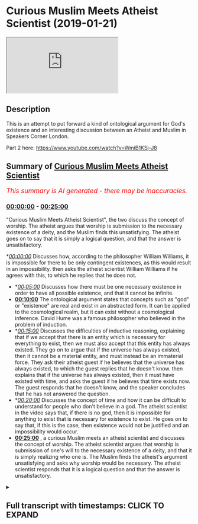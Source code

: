 # Curious Muslim Meets Atheist Scientist (2019-01-21)

<iframe loading='lazy' src='https://www.youtube.com/embed/37EY8TP7d3k'></iframe>

## Description

This is an attempt to put forward a kind of ontological argument for God's existence and an interesting discussion between an Atheist and  Muslim in Speakers Corner London. 

Part 2 here: https://www.youtube.com/watch?v=WmiB1KSj-J8

## Summary of [Curious Muslim Meets Atheist Scientist](https://www.youtube.com/watch?v=37EY8TP7d3k)


*<span style="color:red; font-size:125%">This summary is AI generated - there may be inaccuracies</span>. [](/)*

### [00:00:00](https://www.youtube.com/watch?v=37EY8TP7d3k&t=0) - [00:25:00](https://www.youtube.com/watch?v=37EY8TP7d3k&t=1500)

"Curious Muslim Meets Atheist Scientist", the two discuss the concept of worship. The atheist argues that worship is submission to the necessary existence of a deity, and the Muslim finds this unsatisfying. The atheist goes on to say that it is simply a logical question, and that the answer is unsatisfactory.

**[00:00:00](https://www.youtube.com/watch?v=37EY8TP7d3k&t=0)* Discusses how, according to the philosopher William Williams, it is impossible for there to be only contingent existences, as this would result in an impossibility.  then asks the atheist scientist William Williams if he agrees with this, to which he replies that he does not.
* **[00:05:00](https://www.youtube.com/watch?v=37EY8TP7d3k&t=300)* Discusses how there must be one necessary existence in order to have all possible existence, and that it cannot be infinite.
* **[00:10:00](https://www.youtube.com/watch?v=37EY8TP7d3k&t=600)** The ontological argument states that concepts such as "god" or "existence" are real and exist in an abstracted form. It can be applied to the cosmological realm, but it can exist without a cosmological inference. David Hume was a famous philosopher who believed in the problem of induction.
* **[00:15:00](https://www.youtube.com/watch?v=37EY8TP7d3k&t=900)* Discusses the difficulties of inductive reasoning, explaining that if we accept that there is an entity which is necessary for everything to exist, then we must also accept that this entity has always existed. They go on to argue that if the universe has always existed, then it cannot be a material entity, and must instead be an immaterial force. They ask their atheist guest if he believes that the universe has always existed, to which the guest replies that he doesn't know. then explains that if the universe has always existed, then it must have existed with time, and asks the guest if he believes that time exists now. The guest responds that he doesn't know, and the speaker concludes that he has not answered the question.
* **[00:20:00](https://www.youtube.com/watch?v=37EY8TP7d3k&t=1200)* Discusses the concept of time and how it can be difficult to understand for people who don't believe in a god. The atheist scientist in the video says that, if there is no god, then it is impossible for anything to exist that is necessary for existence to exist. He goes on to say that, if this is the case, then existence would not be justified and an impossibility would occur.
* **[00:25:00](https://www.youtube.com/watch?v=37EY8TP7d3k&t=1500)** , a curious Muslim meets an atheist scientist and discusses the concept of worship. The atheist scientist argues that worship is submission of one's will to the necessary existence of a deity, and that it is simply realizing who one is. The Muslim finds the atheist's argument unsatisfying and asks why worship would be necessary. The atheist scientist responds that it is a logical question and that the answer is unsatisfactory.

<details><summary><h2>Full transcript with timestamps: CLICK TO EXPAND</h2></summary>

[0:00:00](https://youtu.be/37EY8TP7d3k?t=0) so what's your background what's your  
[0:00:02](https://youtu.be/37EY8TP7d3k?t=2) name by the way yeah well uh william  
[0:00:04](https://youtu.be/37EY8TP7d3k?t=4) williams nice to meet you man all right  
[0:00:06](https://youtu.be/37EY8TP7d3k?t=6) so in this part of the world  
[0:00:07](https://youtu.be/37EY8TP7d3k?t=7) what's your background what do you  
[0:00:10](https://youtu.be/37EY8TP7d3k?t=10) believe i'm a biologist and i'm a  
[0:00:11](https://youtu.be/37EY8TP7d3k?t=11) skeptical i like him  
[0:00:13](https://youtu.be/37EY8TP7d3k?t=13) did you do biology  
[0:00:28](https://youtu.be/37EY8TP7d3k?t=28) that's the  
[0:00:32](https://youtu.be/37EY8TP7d3k?t=32) give me um a reason why you are  
[0:00:33](https://youtu.be/37EY8TP7d3k?t=33) fascinated with life because it's very  
[0:00:35](https://youtu.be/37EY8TP7d3k?t=35) difficult to explain  
[0:00:36](https://youtu.be/37EY8TP7d3k?t=36) are you from scotland yourself yeah the  
[0:00:39](https://youtu.be/37EY8TP7d3k?t=39) other side  
[0:00:40](https://youtu.be/37EY8TP7d3k?t=40) i am from scotland yes  
[0:00:51](https://youtu.be/37EY8TP7d3k?t=51) it's always interesting speaking to  
[0:00:52](https://youtu.be/37EY8TP7d3k?t=52) someone with expertise  
[0:01:08](https://youtu.be/37EY8TP7d3k?t=68) all right  
[0:01:15](https://youtu.be/37EY8TP7d3k?t=75) so william i want to ask you a question  
[0:01:19](https://youtu.be/37EY8TP7d3k?t=79) sure girlfriend what is your what's your  
[0:01:22](https://youtu.be/37EY8TP7d3k?t=82) thesis of how we got here not as  
[0:01:25](https://youtu.be/37EY8TP7d3k?t=85) biological entities  
[0:01:27](https://youtu.be/37EY8TP7d3k?t=87) but i'm speaking about the bigger  
[0:01:29](https://youtu.be/37EY8TP7d3k?t=89) picture what how do you explain it or  
[0:01:31](https://youtu.be/37EY8TP7d3k?t=91) what what's your  
[0:01:32](https://youtu.be/37EY8TP7d3k?t=92) understanding of it it's not it might  
[0:01:34](https://youtu.be/37EY8TP7d3k?t=94) not be as satisfying a conversation as  
[0:01:36](https://youtu.be/37EY8TP7d3k?t=96) you think it might be because  
[0:01:37](https://youtu.be/37EY8TP7d3k?t=97) generally my answer is i don't know  
[0:01:40](https://youtu.be/37EY8TP7d3k?t=100) which  
[0:01:40](https://youtu.be/37EY8TP7d3k?t=100) leaves a lot of people like [ __ ] that  
[0:01:41](https://youtu.be/37EY8TP7d3k?t=101) was a [ __ ] conversation  
[0:01:43](https://youtu.be/37EY8TP7d3k?t=103) let me ask you a question let me let me  
[0:01:45](https://youtu.be/37EY8TP7d3k?t=105) put forward  
[0:01:47](https://youtu.be/37EY8TP7d3k?t=107) a series of statements and it'll be very  
[0:01:50](https://youtu.be/37EY8TP7d3k?t=110) much  
[0:01:50](https://youtu.be/37EY8TP7d3k?t=110) straightforward statements okay i'm not  
[0:01:52](https://youtu.be/37EY8TP7d3k?t=112) going to and you tell me whether you  
[0:01:54](https://youtu.be/37EY8TP7d3k?t=114) agree or disagree  
[0:01:56](https://youtu.be/37EY8TP7d3k?t=116) i might not be able to do that i don't i  
[0:01:57](https://youtu.be/37EY8TP7d3k?t=117) don't like yes in those situations  
[0:01:59](https://youtu.be/37EY8TP7d3k?t=119) life is very complicated i don't know  
[0:02:00](https://youtu.be/37EY8TP7d3k?t=120) it's nothing about life i'm speaking  
[0:02:02](https://youtu.be/37EY8TP7d3k?t=122) about a bigger picture then we can go  
[0:02:03](https://youtu.be/37EY8TP7d3k?t=123) zoom into life yeah just tell me whether  
[0:02:05](https://youtu.be/37EY8TP7d3k?t=125) you agree or disagree  
[0:02:13](https://youtu.be/37EY8TP7d3k?t=133) there is no doubt that there is  
[0:02:16](https://youtu.be/37EY8TP7d3k?t=136) existence  
[0:02:18](https://youtu.be/37EY8TP7d3k?t=138) something exists okay something exists  
[0:02:22](https://youtu.be/37EY8TP7d3k?t=142) you agree proposition two  
[0:02:27](https://youtu.be/37EY8TP7d3k?t=147) that existence is divided into  
[0:02:31](https://youtu.be/37EY8TP7d3k?t=151) necessary and contingent now let me  
[0:02:33](https://youtu.be/37EY8TP7d3k?t=153) explain the terms let me define them  
[0:02:36](https://youtu.be/37EY8TP7d3k?t=156) a necessary existence is something  
[0:02:40](https://youtu.be/37EY8TP7d3k?t=160) which exists without depending upon  
[0:02:44](https://youtu.be/37EY8TP7d3k?t=164) something else  
[0:02:46](https://youtu.be/37EY8TP7d3k?t=166) a contingent existence is something  
[0:02:49](https://youtu.be/37EY8TP7d3k?t=169) which depends upon  
[0:02:50](https://youtu.be/37EY8TP7d3k?t=170) something else to exist moreover  
[0:02:53](https://youtu.be/37EY8TP7d3k?t=173) if you take it out of existence  
[0:02:56](https://youtu.be/37EY8TP7d3k?t=176) an impossibility will not occur  
[0:03:01](https://youtu.be/37EY8TP7d3k?t=181) do you agree with that no okay so  
[0:03:03](https://youtu.be/37EY8TP7d3k?t=183) explain why you don't agree with that  
[0:03:04](https://youtu.be/37EY8TP7d3k?t=184) it's a presupposition that you can't  
[0:03:06](https://youtu.be/37EY8TP7d3k?t=186) prove or just  
[0:03:08](https://youtu.be/37EY8TP7d3k?t=188) i believe it's possibly the easiest  
[0:03:10](https://youtu.be/37EY8TP7d3k?t=190) thing to prove  
[0:03:11](https://youtu.be/37EY8TP7d3k?t=191) how would you deliver all right there's  
[0:03:14](https://youtu.be/37EY8TP7d3k?t=194) two options  
[0:03:16](https://youtu.be/37EY8TP7d3k?t=196) there's three things possibly that could  
[0:03:18](https://youtu.be/37EY8TP7d3k?t=198) exist  
[0:03:19](https://youtu.be/37EY8TP7d3k?t=199) there are impossibilities which cannot  
[0:03:21](https://youtu.be/37EY8TP7d3k?t=201) exist like a squared circle  
[0:03:24](https://youtu.be/37EY8TP7d3k?t=204) can't exist agreed you have  
[0:03:27](https://youtu.be/37EY8TP7d3k?t=207) contingent things which are things which  
[0:03:30](https://youtu.be/37EY8TP7d3k?t=210) depend upon other things to exist  
[0:03:32](https://youtu.be/37EY8TP7d3k?t=212) like me and you you depend upon your  
[0:03:35](https://youtu.be/37EY8TP7d3k?t=215) parents i depend upon my parents to  
[0:03:38](https://youtu.be/37EY8TP7d3k?t=218) exist  
[0:03:39](https://youtu.be/37EY8TP7d3k?t=219) sure and there are things which  
[0:03:42](https://youtu.be/37EY8TP7d3k?t=222) don't depend upon anything to exist  
[0:03:44](https://youtu.be/37EY8TP7d3k?t=224) necessary existence  
[0:03:47](https://youtu.be/37EY8TP7d3k?t=227) would you agree that this is a fine  
[0:03:49](https://youtu.be/37EY8TP7d3k?t=229) classification  
[0:03:51](https://youtu.be/37EY8TP7d3k?t=231) no we don't know from my perspective we  
[0:03:53](https://youtu.be/37EY8TP7d3k?t=233) don't know the origin of the universe  
[0:03:54](https://youtu.be/37EY8TP7d3k?t=234) i haven't said nothing about the  
[0:03:55](https://youtu.be/37EY8TP7d3k?t=235) universe well things that exist have to  
[0:03:58](https://youtu.be/37EY8TP7d3k?t=238) exist somewhere  
[0:03:58](https://youtu.be/37EY8TP7d3k?t=238) no no look i've in my statement so far  
[0:04:01](https://youtu.be/37EY8TP7d3k?t=241) i've made  
[0:04:02](https://youtu.be/37EY8TP7d3k?t=242) zero mention of the universe i haven't  
[0:04:05](https://youtu.be/37EY8TP7d3k?t=245) said nothing about the universe  
[0:04:07](https://youtu.be/37EY8TP7d3k?t=247) yeah all right so far i have been  
[0:04:10](https://youtu.be/37EY8TP7d3k?t=250) speaking ontologically okay which means  
[0:04:13](https://youtu.be/37EY8TP7d3k?t=253) i've been speaking  
[0:04:14](https://youtu.be/37EY8TP7d3k?t=254) abstractly i've not been speaking  
[0:04:16](https://youtu.be/37EY8TP7d3k?t=256) cosmologically i've not been  
[0:04:18](https://youtu.be/37EY8TP7d3k?t=258) making mention of uh things of the  
[0:04:20](https://youtu.be/37EY8TP7d3k?t=260) universe  
[0:04:21](https://youtu.be/37EY8TP7d3k?t=261) right so let me tell you why  
[0:04:25](https://youtu.be/37EY8TP7d3k?t=265) it's impossible for there to be only  
[0:04:28](https://youtu.be/37EY8TP7d3k?t=268) contingent existences  
[0:04:31](https://youtu.be/37EY8TP7d3k?t=271) if there was only contingent existences  
[0:04:35](https://youtu.be/37EY8TP7d3k?t=275) we would not necessarily exist  
[0:04:40](https://youtu.be/37EY8TP7d3k?t=280) because it's impossible for there to be  
[0:04:43](https://youtu.be/37EY8TP7d3k?t=283) a series  
[0:04:44](https://youtu.be/37EY8TP7d3k?t=284) of dependent things that's an  
[0:04:48](https://youtu.be/37EY8TP7d3k?t=288) impossibility  
[0:04:50](https://youtu.be/37EY8TP7d3k?t=290) who knows let me no this is a  
[0:04:52](https://youtu.be/37EY8TP7d3k?t=292) mathematical thing right like you know  
[0:04:53](https://youtu.be/37EY8TP7d3k?t=293) you have mathematical sets  
[0:04:55](https://youtu.be/37EY8TP7d3k?t=295) yeah a set you have if you have a series  
[0:04:58](https://youtu.be/37EY8TP7d3k?t=298) of things  
[0:05:00](https://youtu.be/37EY8TP7d3k?t=300) which are all dependent upon something  
[0:05:03](https://youtu.be/37EY8TP7d3k?t=303) else  
[0:05:04](https://youtu.be/37EY8TP7d3k?t=304) you need something outside of that  
[0:05:06](https://youtu.be/37EY8TP7d3k?t=306) series which is independent  
[0:05:08](https://youtu.be/37EY8TP7d3k?t=308) in order to make those things  
[0:05:11](https://youtu.be/37EY8TP7d3k?t=311) uh exist existence would not be possible  
[0:05:15](https://youtu.be/37EY8TP7d3k?t=315) without a necessary existence  
[0:05:18](https://youtu.be/37EY8TP7d3k?t=318) maybe so no no it's not maybe this is  
[0:05:21](https://youtu.be/37EY8TP7d3k?t=321) yes or no because i'll tell you why  
[0:05:22](https://youtu.be/37EY8TP7d3k?t=322) for me it's not because i don't believe  
[0:05:24](https://youtu.be/37EY8TP7d3k?t=324) it i i don't believe like i say it might  
[0:05:26](https://youtu.be/37EY8TP7d3k?t=326) not be my  
[0:05:27](https://youtu.be/37EY8TP7d3k?t=327) main alternative it might not go the way  
[0:05:28](https://youtu.be/37EY8TP7d3k?t=328) you think well because i'm of the  
[0:05:30](https://youtu.be/37EY8TP7d3k?t=330) position that i don't believe  
[0:05:32](https://youtu.be/37EY8TP7d3k?t=332) in people knowing the truth i think  
[0:05:35](https://youtu.be/37EY8TP7d3k?t=335) that reality is much more complex than  
[0:05:37](https://youtu.be/37EY8TP7d3k?t=337) we can understand  
[0:05:38](https://youtu.be/37EY8TP7d3k?t=338) there's such things you can explore like  
[0:05:41](https://youtu.be/37EY8TP7d3k?t=341) different levels of spirituality higher  
[0:05:43](https://youtu.be/37EY8TP7d3k?t=343) levels of awareness  
[0:05:44](https://youtu.be/37EY8TP7d3k?t=344) altering your mind state with  
[0:05:45](https://youtu.be/37EY8TP7d3k?t=345) psychotropic chemicals seeing different  
[0:05:47](https://youtu.be/37EY8TP7d3k?t=347) places and realms which are talked about  
[0:05:49](https://youtu.be/37EY8TP7d3k?t=349) in many different belief systems in fact  
[0:05:51](https://youtu.be/37EY8TP7d3k?t=351) beings other entities other ways of  
[0:05:53](https://youtu.be/37EY8TP7d3k?t=353) living these things are  
[0:05:55](https://youtu.be/37EY8TP7d3k?t=355) i think far more complex than we can  
[0:05:57](https://youtu.be/37EY8TP7d3k?t=357) distill into like one book  
[0:05:59](https://youtu.be/37EY8TP7d3k?t=359) so that's my stance i mean we exist and  
[0:06:02](https://youtu.be/37EY8TP7d3k?t=362) that's  
[0:06:02](https://youtu.be/37EY8TP7d3k?t=362) that's fine for me okay no these are all  
[0:06:05](https://youtu.be/37EY8TP7d3k?t=365) cosmological  
[0:06:06](https://youtu.be/37EY8TP7d3k?t=366) realities yes i know i know i know where  
[0:06:08](https://youtu.be/37EY8TP7d3k?t=368) you're going i'm saying it's two plus  
[0:06:09](https://youtu.be/37EY8TP7d3k?t=369) two equals for me  
[0:06:10](https://youtu.be/37EY8TP7d3k?t=370) two plus two two plus two equals four  
[0:06:13](https://youtu.be/37EY8TP7d3k?t=373) it's not a cosmological reality it's  
[0:06:16](https://youtu.be/37EY8TP7d3k?t=376) something in the mind it's an  
[0:06:17](https://youtu.be/37EY8TP7d3k?t=377) abstraction  
[0:06:18](https://youtu.be/37EY8TP7d3k?t=378) it's an abstraction if you like yeah  
[0:06:20](https://youtu.be/37EY8TP7d3k?t=380) well i can say yes and then we can  
[0:06:21](https://youtu.be/37EY8TP7d3k?t=381) continue if you like but no  
[0:06:22](https://youtu.be/37EY8TP7d3k?t=382) is it not i mean can you prove them can  
[0:06:24](https://youtu.be/37EY8TP7d3k?t=384) you prove otherwise can you  
[0:06:26](https://youtu.be/37EY8TP7d3k?t=386) well let's let's say let's accept it and  
[0:06:28](https://youtu.be/37EY8TP7d3k?t=388) let's see where you go with it well  
[0:06:30](https://youtu.be/37EY8TP7d3k?t=390) i can tell you from as a matter of fact  
[0:06:32](https://youtu.be/37EY8TP7d3k?t=392) okay  
[0:06:35](https://youtu.be/37EY8TP7d3k?t=395) that no human being who is a philosopher  
[0:06:38](https://youtu.be/37EY8TP7d3k?t=398) from aristotle who wrote a book called  
[0:06:40](https://youtu.be/37EY8TP7d3k?t=400) the metaphysics  
[0:06:41](https://youtu.be/37EY8TP7d3k?t=401) up until bertrand russell who died very  
[0:06:43](https://youtu.be/37EY8TP7d3k?t=403) recently yeah  
[0:06:44](https://youtu.be/37EY8TP7d3k?t=404) who attempted to say logic and  
[0:06:46](https://youtu.be/37EY8TP7d3k?t=406) mathematics or the same thing  
[0:06:49](https://youtu.be/37EY8TP7d3k?t=409) can prove that mathematics for example  
[0:06:52](https://youtu.be/37EY8TP7d3k?t=412) is in the real world from a cosmological  
[0:06:55](https://youtu.be/37EY8TP7d3k?t=415) perspective  
[0:06:56](https://youtu.be/37EY8TP7d3k?t=416) it's an existence we agree that  
[0:06:58](https://youtu.be/37EY8TP7d3k?t=418) mathematics exists  
[0:07:00](https://youtu.be/37EY8TP7d3k?t=420) but it's not a cosmological one going  
[0:07:02](https://youtu.be/37EY8TP7d3k?t=422) back to what i was saying in the same  
[0:07:03](https://youtu.be/37EY8TP7d3k?t=423) way now  
[0:07:05](https://youtu.be/37EY8TP7d3k?t=425) contingency and which is possibility  
[0:07:08](https://youtu.be/37EY8TP7d3k?t=428) possible existence means if it's it's  
[0:07:10](https://youtu.be/37EY8TP7d3k?t=430) possible for you to have worn another  
[0:07:12](https://youtu.be/37EY8TP7d3k?t=432) jacket today  
[0:07:13](https://youtu.be/37EY8TP7d3k?t=433) yes it's possible for that jacket to  
[0:07:16](https://youtu.be/37EY8TP7d3k?t=436) have been another jacket  
[0:07:17](https://youtu.be/37EY8TP7d3k?t=437) but you copied him yeah yes but you've  
[0:07:19](https://youtu.be/37EY8TP7d3k?t=439) had to copy me  
[0:07:20](https://youtu.be/37EY8TP7d3k?t=440) no problem or maybe it's the opposite  
[0:07:22](https://youtu.be/37EY8TP7d3k?t=442) now here the point is i'm making is  
[0:07:24](https://youtu.be/37EY8TP7d3k?t=444) all i'm saying is that we can classify  
[0:07:27](https://youtu.be/37EY8TP7d3k?t=447) existing  
[0:07:28](https://youtu.be/37EY8TP7d3k?t=448) things into possible existence and  
[0:07:30](https://youtu.be/37EY8TP7d3k?t=450) necessary existence  
[0:07:32](https://youtu.be/37EY8TP7d3k?t=452) in other words if you take this thing  
[0:07:34](https://youtu.be/37EY8TP7d3k?t=454) out of existence nothing else would  
[0:07:36](https://youtu.be/37EY8TP7d3k?t=456) exist that's a necessary existence  
[0:07:38](https://youtu.be/37EY8TP7d3k?t=458) okay yeah all right perfect you agree  
[0:07:41](https://youtu.be/37EY8TP7d3k?t=461) more or less no problem but you see that  
[0:07:44](https://youtu.be/37EY8TP7d3k?t=464) you see the logic in that  
[0:07:45](https://youtu.be/37EY8TP7d3k?t=465) maybe so i'm not an expert in logic no  
[0:07:47](https://youtu.be/37EY8TP7d3k?t=467) problem but  
[0:07:48](https://youtu.be/37EY8TP7d3k?t=468) no the actual formalized logic no i've  
[0:07:50](https://youtu.be/37EY8TP7d3k?t=470) not seen logic  
[0:07:51](https://youtu.be/37EY8TP7d3k?t=471) it's necessary to study it to be able to  
[0:07:53](https://youtu.be/37EY8TP7d3k?t=473) talk about it effectively  
[0:07:55](https://youtu.be/37EY8TP7d3k?t=475) i think to be honest with you it's  
[0:07:56](https://youtu.be/37EY8TP7d3k?t=476) overrated in a sense because you have  
[0:07:58](https://youtu.be/37EY8TP7d3k?t=478) different kinds of logic you have  
[0:07:59](https://youtu.be/37EY8TP7d3k?t=479) predicate logic yeah propositional logic  
[0:08:01](https://youtu.be/37EY8TP7d3k?t=481) even if you do um what do you call it  
[0:08:03](https://youtu.be/37EY8TP7d3k?t=483) computer science you're going to do  
[0:08:04](https://youtu.be/37EY8TP7d3k?t=484) logic to some extent right  
[0:08:06](https://youtu.be/37EY8TP7d3k?t=486) it just requires you to put things  
[0:08:08](https://youtu.be/37EY8TP7d3k?t=488) together here all i'm saying is  
[0:08:10](https://youtu.be/37EY8TP7d3k?t=490) you cannot this is my statement you  
[0:08:13](https://youtu.be/37EY8TP7d3k?t=493) cannot have a series  
[0:08:14](https://youtu.be/37EY8TP7d3k?t=494) of dependent possible things  
[0:08:18](https://youtu.be/37EY8TP7d3k?t=498) you you have to have one thing outside  
[0:08:21](https://youtu.be/37EY8TP7d3k?t=501) of that series  
[0:08:23](https://youtu.be/37EY8TP7d3k?t=503) that allows all of those things to exist  
[0:08:25](https://youtu.be/37EY8TP7d3k?t=505) otherwise  
[0:08:27](https://youtu.be/37EY8TP7d3k?t=507) what does it depend upon right why can  
[0:08:30](https://youtu.be/37EY8TP7d3k?t=510) you not just say that  
[0:08:31](https://youtu.be/37EY8TP7d3k?t=511) something needed to create that also  
[0:08:34](https://youtu.be/37EY8TP7d3k?t=514) then then that thing that needed to  
[0:08:35](https://youtu.be/37EY8TP7d3k?t=515) create it  
[0:08:36](https://youtu.be/37EY8TP7d3k?t=516) is the necessary existence right can it  
[0:08:39](https://youtu.be/37EY8TP7d3k?t=519) not continue  
[0:08:40](https://youtu.be/37EY8TP7d3k?t=520) you know turtles all the way down what  
[0:08:42](https://youtu.be/37EY8TP7d3k?t=522) into infinity  
[0:08:43](https://youtu.be/37EY8TP7d3k?t=523) so infinity in terms of number or in  
[0:08:45](https://youtu.be/37EY8TP7d3k?t=525) terms of quantity  
[0:08:47](https://youtu.be/37EY8TP7d3k?t=527) does it matter right actual infinity or  
[0:08:50](https://youtu.be/37EY8TP7d3k?t=530) what kind of potential infinity what  
[0:08:51](https://youtu.be/37EY8TP7d3k?t=531) kind of infinite are we talking about  
[0:08:52](https://youtu.be/37EY8TP7d3k?t=532) here  
[0:08:53](https://youtu.be/37EY8TP7d3k?t=533) i don't know yeah okay so no problem if  
[0:08:54](https://youtu.be/37EY8TP7d3k?t=534) you say it's infinity if the series  
[0:08:57](https://youtu.be/37EY8TP7d3k?t=537) is an infinite series first and foremost  
[0:08:59](https://youtu.be/37EY8TP7d3k?t=539) it's impossible to have an infinite  
[0:09:00](https://youtu.be/37EY8TP7d3k?t=540) series  
[0:09:01](https://youtu.be/37EY8TP7d3k?t=541) yeah the reason why is because if you  
[0:09:03](https://youtu.be/37EY8TP7d3k?t=543) have an infinite series and you have  
[0:09:04](https://youtu.be/37EY8TP7d3k?t=544) something  
[0:09:05](https://youtu.be/37EY8TP7d3k?t=545) added to it it will contradict its  
[0:09:07](https://youtu.be/37EY8TP7d3k?t=547) infinite  
[0:09:08](https://youtu.be/37EY8TP7d3k?t=548) infinity right i don't know i think a  
[0:09:10](https://youtu.be/37EY8TP7d3k?t=550) series  
[0:09:11](https://youtu.be/37EY8TP7d3k?t=551) a series is by its nature bound  
[0:09:15](https://youtu.be/37EY8TP7d3k?t=555) by what it's bound by the fact that it's  
[0:09:17](https://youtu.be/37EY8TP7d3k?t=557) a series  
[0:09:18](https://youtu.be/37EY8TP7d3k?t=558) so if you put something into it or if  
[0:09:20](https://youtu.be/37EY8TP7d3k?t=560) you take something out of it it will  
[0:09:21](https://youtu.be/37EY8TP7d3k?t=561) contradict its infinity but let's just  
[0:09:22](https://youtu.be/37EY8TP7d3k?t=562) say  
[0:09:23](https://youtu.be/37EY8TP7d3k?t=563) well we can keep going because yeah  
[0:09:24](https://youtu.be/37EY8TP7d3k?t=564) right so there's a necessary existence  
[0:09:26](https://youtu.be/37EY8TP7d3k?t=566) yeah  
[0:09:27](https://youtu.be/37EY8TP7d3k?t=567) okay okay so everything depends upon  
[0:09:29](https://youtu.be/37EY8TP7d3k?t=569) this and it depends upon nothing  
[0:09:31](https://youtu.be/37EY8TP7d3k?t=571) you can you can tell me that okay no  
[0:09:33](https://youtu.be/37EY8TP7d3k?t=573) problem now  
[0:09:34](https://youtu.be/37EY8TP7d3k?t=574) if we agree that there's a necessary  
[0:09:36](https://youtu.be/37EY8TP7d3k?t=576) existence which everything depends upon  
[0:09:38](https://youtu.be/37EY8TP7d3k?t=578) and it depends upon nothing  
[0:09:41](https://youtu.be/37EY8TP7d3k?t=581) can you have more than one necessary  
[0:09:42](https://youtu.be/37EY8TP7d3k?t=582) existence  
[0:09:44](https://youtu.be/37EY8TP7d3k?t=584) i don't know it's impossible to have  
[0:09:46](https://youtu.be/37EY8TP7d3k?t=586) more than one necessary existence  
[0:09:47](https://youtu.be/37EY8TP7d3k?t=587) because one of them will have to depend  
[0:09:48](https://youtu.be/37EY8TP7d3k?t=588) upon  
[0:09:49](https://youtu.be/37EY8TP7d3k?t=589) the other one so by nature there will  
[0:09:52](https://youtu.be/37EY8TP7d3k?t=592) only be one necessary existence  
[0:09:56](https://youtu.be/37EY8TP7d3k?t=596) correct okay all right so we talked  
[0:09:58](https://youtu.be/37EY8TP7d3k?t=598) about the fact that there must be  
[0:09:59](https://youtu.be/37EY8TP7d3k?t=599) logically speaking even on an  
[0:10:01](https://youtu.be/37EY8TP7d3k?t=601) ontological level  
[0:10:02](https://youtu.be/37EY8TP7d3k?t=602) just using abstraction there must be a  
[0:10:04](https://youtu.be/37EY8TP7d3k?t=604) necessary existence which everything  
[0:10:06](https://youtu.be/37EY8TP7d3k?t=606) depends upon and it depends upon nothing  
[0:10:08](https://youtu.be/37EY8TP7d3k?t=608) it must be one and it also must be  
[0:10:10](https://youtu.be/37EY8TP7d3k?t=610) unique  
[0:10:12](https://youtu.be/37EY8TP7d3k?t=612) do you know why it must be unique  
[0:10:15](https://youtu.be/37EY8TP7d3k?t=615) because  
[0:10:15](https://youtu.be/37EY8TP7d3k?t=615) had it had something for example if it  
[0:10:17](https://youtu.be/37EY8TP7d3k?t=617) was a composite  
[0:10:19](https://youtu.be/37EY8TP7d3k?t=619) if it was a configured entity  
[0:10:23](https://youtu.be/37EY8TP7d3k?t=623) of many different parts then it would  
[0:10:25](https://youtu.be/37EY8TP7d3k?t=625) depend depend upon its  
[0:10:26](https://youtu.be/37EY8TP7d3k?t=626) parts for its existence for example like  
[0:10:28](https://youtu.be/37EY8TP7d3k?t=628) yourself right you are  
[0:10:30](https://youtu.be/37EY8TP7d3k?t=630) a human being i'm a human being i have  
[0:10:32](https://youtu.be/37EY8TP7d3k?t=632) many different limbs  
[0:10:33](https://youtu.be/37EY8TP7d3k?t=633) yeah and parts and without those limbs  
[0:10:36](https://youtu.be/37EY8TP7d3k?t=636) and parts i couldn't exist  
[0:10:38](https://youtu.be/37EY8TP7d3k?t=638) so in essence i depend upon my parts to  
[0:10:41](https://youtu.be/37EY8TP7d3k?t=641) exist at least physically  
[0:10:42](https://youtu.be/37EY8TP7d3k?t=642) right so it must be something which is  
[0:10:44](https://youtu.be/37EY8TP7d3k?t=644) doesn't have any parts  
[0:10:49](https://youtu.be/37EY8TP7d3k?t=649) right it's not a competition i don't  
[0:10:51](https://youtu.be/37EY8TP7d3k?t=651) even the interesting thing is i don't  
[0:10:52](https://youtu.be/37EY8TP7d3k?t=652) mind  
[0:10:53](https://youtu.be/37EY8TP7d3k?t=653) okay no you know what i mean all of this  
[0:10:54](https://youtu.be/37EY8TP7d3k?t=654) stuff it actually doesn't it doesn't  
[0:10:56](https://youtu.be/37EY8TP7d3k?t=656) affect me it doesn't affect me that much  
[0:10:57](https://youtu.be/37EY8TP7d3k?t=657) no it does affect you and i'll tell you  
[0:10:59](https://youtu.be/37EY8TP7d3k?t=659) why tell me why  
[0:11:01](https://youtu.be/37EY8TP7d3k?t=661) because if we accept all the premises  
[0:11:03](https://youtu.be/37EY8TP7d3k?t=663) that i put forward  
[0:11:04](https://youtu.be/37EY8TP7d3k?t=664) then in effect what you've done  
[0:11:08](https://youtu.be/37EY8TP7d3k?t=668) one more thing i'll say to you is right  
[0:11:11](https://youtu.be/37EY8TP7d3k?t=671) that thing  
[0:11:13](https://youtu.be/37EY8TP7d3k?t=673) if we agree with the fact that there is  
[0:11:15](https://youtu.be/37EY8TP7d3k?t=675) time yes  
[0:11:17](https://youtu.be/37EY8TP7d3k?t=677) there cannot be something which precedes  
[0:11:19](https://youtu.be/37EY8TP7d3k?t=679) it  
[0:11:22](https://youtu.be/37EY8TP7d3k?t=682) right okay because then it would in  
[0:11:24](https://youtu.be/37EY8TP7d3k?t=684) effect either be contingent on that  
[0:11:26](https://youtu.be/37EY8TP7d3k?t=686) thing dependent on it  
[0:11:28](https://youtu.be/37EY8TP7d3k?t=688) or it would depe it would uh be caused  
[0:11:31](https://youtu.be/37EY8TP7d3k?t=691) by it  
[0:11:32](https://youtu.be/37EY8TP7d3k?t=692) if we believe in causation obviously  
[0:11:33](https://youtu.be/37EY8TP7d3k?t=693) david whom you're scottish didn't  
[0:11:34](https://youtu.be/37EY8TP7d3k?t=694) believe in he had some issues with  
[0:11:36](https://youtu.be/37EY8TP7d3k?t=696) causation so i'm not even using that  
[0:11:37](https://youtu.be/37EY8TP7d3k?t=697) word right now  
[0:11:40](https://youtu.be/37EY8TP7d3k?t=700) okay so here i want to shake your hand  
[0:11:43](https://youtu.be/37EY8TP7d3k?t=703) you said you're an agnostic  
[0:11:44](https://youtu.be/37EY8TP7d3k?t=704) no i didn't a skeptic okay so what do  
[0:11:47](https://youtu.be/37EY8TP7d3k?t=707) you believe do you believe in god  
[0:11:49](https://youtu.be/37EY8TP7d3k?t=709) it depends what you mean by god i mean  
[0:11:52](https://youtu.be/37EY8TP7d3k?t=712) the necessary existence one  
[0:11:53](https://youtu.be/37EY8TP7d3k?t=713) independent well right you're trying to  
[0:11:56](https://youtu.be/37EY8TP7d3k?t=716) put me into a position where i have to  
[0:11:57](https://youtu.be/37EY8TP7d3k?t=717) say yes  
[0:11:58](https://youtu.be/37EY8TP7d3k?t=718) well no i don't need to pay you to  
[0:11:59](https://youtu.be/37EY8TP7d3k?t=719) anything i've just done i've just i've  
[0:12:01](https://youtu.be/37EY8TP7d3k?t=721) just done discursive short explication  
[0:12:03](https://youtu.be/37EY8TP7d3k?t=723) ever so yeah it's your explanation that  
[0:12:07](https://youtu.be/37EY8TP7d3k?t=727) i would like  
[0:12:07](https://youtu.be/37EY8TP7d3k?t=727) um yeah so what is god to you god is all  
[0:12:10](https://youtu.be/37EY8TP7d3k?t=730) those things we talked about because in  
[0:12:12](https://youtu.be/37EY8TP7d3k?t=732) the quran it says  
[0:12:13](https://youtu.be/37EY8TP7d3k?t=733) say he is god one and only okay so it's  
[0:12:16](https://youtu.be/37EY8TP7d3k?t=736) allah the one that everything depends  
[0:12:18](https://youtu.be/37EY8TP7d3k?t=738) upon and he depends upon nothing right  
[0:12:20](https://youtu.be/37EY8TP7d3k?t=740) la miele is well emulated he doesn't  
[0:12:21](https://youtu.be/37EY8TP7d3k?t=741) have any children nor was he a child of  
[0:12:23](https://youtu.be/37EY8TP7d3k?t=743) anything  
[0:12:23](https://youtu.be/37EY8TP7d3k?t=743) which shows that there was nothing that  
[0:12:24](https://youtu.be/37EY8TP7d3k?t=744) preceded him  
[0:12:27](https://youtu.be/37EY8TP7d3k?t=747) completely unique right so the things  
[0:12:29](https://youtu.be/37EY8TP7d3k?t=749) that we said are necessary for a god to  
[0:12:31](https://youtu.be/37EY8TP7d3k?t=751) be a god  
[0:12:32](https://youtu.be/37EY8TP7d3k?t=752) are in the things that we've  
[0:12:33](https://youtu.be/37EY8TP7d3k?t=753) rationalized are in fact in place  
[0:12:36](https://youtu.be/37EY8TP7d3k?t=756) okay so therefore does this make sense  
[0:12:38](https://youtu.be/37EY8TP7d3k?t=758) to you rationally no i know where you're  
[0:12:40](https://youtu.be/37EY8TP7d3k?t=760) going  
[0:12:40](https://youtu.be/37EY8TP7d3k?t=760) sure right so it can't be for example a  
[0:12:42](https://youtu.be/37EY8TP7d3k?t=762) plethora of gods  
[0:12:45](https://youtu.be/37EY8TP7d3k?t=765) because there'll be there'll be no no  
[0:12:47](https://youtu.be/37EY8TP7d3k?t=767) definitely not i mean  
[0:12:48](https://youtu.be/37EY8TP7d3k?t=768) i i don't necessarily agree with the  
[0:12:49](https://youtu.be/37EY8TP7d3k?t=769) star so oh we did agree with this  
[0:12:51](https://youtu.be/37EY8TP7d3k?t=771) thought  
[0:12:52](https://youtu.be/37EY8TP7d3k?t=772) we have to be honest here no we don't we  
[0:12:54](https://youtu.be/37EY8TP7d3k?t=774) don't have to be honest  
[0:12:56](https://youtu.be/37EY8TP7d3k?t=776) sorry sir no no no we do it's good to be  
[0:12:58](https://youtu.be/37EY8TP7d3k?t=778) honest but  
[0:12:59](https://youtu.be/37EY8TP7d3k?t=779) it's hard to be honest when you don't  
[0:13:01](https://youtu.be/37EY8TP7d3k?t=781) know all the troops of the universe  
[0:13:02](https://youtu.be/37EY8TP7d3k?t=782) which none of us do  
[0:13:03](https://youtu.be/37EY8TP7d3k?t=783) we're not talking about the universe  
[0:13:04](https://youtu.be/37EY8TP7d3k?t=784) well i am do you know why we're not  
[0:13:06](https://youtu.be/37EY8TP7d3k?t=786) talking about the universe when i say  
[0:13:07](https://youtu.be/37EY8TP7d3k?t=787) that i mean existence existence that we  
[0:13:09](https://youtu.be/37EY8TP7d3k?t=789) can comprehend which is what we've been  
[0:13:10](https://youtu.be/37EY8TP7d3k?t=790) doing and discussion of logic  
[0:13:12](https://youtu.be/37EY8TP7d3k?t=792) let me explain to you something right  
[0:13:14](https://youtu.be/37EY8TP7d3k?t=794) this is an ontological argument  
[0:13:17](https://youtu.be/37EY8TP7d3k?t=797) an ontological argument means just like  
[0:13:19](https://youtu.be/37EY8TP7d3k?t=799) mathematics right  
[0:13:20](https://youtu.be/37EY8TP7d3k?t=800) it's something which resides in the  
[0:13:22](https://youtu.be/37EY8TP7d3k?t=802) mental  
[0:13:23](https://youtu.be/37EY8TP7d3k?t=803) abstracted realm we can easily transfer  
[0:13:26](https://youtu.be/37EY8TP7d3k?t=806) it to the cosmological realm easily  
[0:13:29](https://youtu.be/37EY8TP7d3k?t=809) right  
[0:13:30](https://youtu.be/37EY8TP7d3k?t=810) and it can be applicable in the  
[0:13:31](https://youtu.be/37EY8TP7d3k?t=811) cosmological realm but it can exist  
[0:13:34](https://youtu.be/37EY8TP7d3k?t=814) without a cosmological inference  
[0:13:36](https://youtu.be/37EY8TP7d3k?t=816) sure an idea yes an idea just like  
[0:13:39](https://youtu.be/37EY8TP7d3k?t=819) mathematics but a real one just like  
[0:13:41](https://youtu.be/37EY8TP7d3k?t=821) mathematics  
[0:13:42](https://youtu.be/37EY8TP7d3k?t=822) yeah so having abstract mathematics yeah  
[0:13:45](https://youtu.be/37EY8TP7d3k?t=825) abstract mathematics is real is it not  
[0:13:49](https://youtu.be/37EY8TP7d3k?t=829) i'm not an expert but i've heard some  
[0:13:51](https://youtu.be/37EY8TP7d3k?t=831) interesting things about that right no  
[0:13:52](https://youtu.be/37EY8TP7d3k?t=832) no one will tell you that i mean you're  
[0:13:53](https://youtu.be/37EY8TP7d3k?t=833) not going to tell me that maths is not  
[0:13:55](https://youtu.be/37EY8TP7d3k?t=835) real  
[0:13:56](https://youtu.be/37EY8TP7d3k?t=836) no that's not what i'm saying same thing  
[0:13:57](https://youtu.be/37EY8TP7d3k?t=837) is because let me tell you something  
[0:13:58](https://youtu.be/37EY8TP7d3k?t=838) right scientif the scientific method  
[0:14:00](https://youtu.be/37EY8TP7d3k?t=840) you're biologists what is it based upon  
[0:14:05](https://youtu.be/37EY8TP7d3k?t=845) you know it's based on the philosophy of  
[0:14:07](https://youtu.be/37EY8TP7d3k?t=847) science  
[0:14:08](https://youtu.be/37EY8TP7d3k?t=848) and the philosophy of science are  
[0:14:09](https://youtu.be/37EY8TP7d3k?t=849) metaphysical non-tangible  
[0:14:12](https://youtu.be/37EY8TP7d3k?t=852) principles of logic and so they are  
[0:14:15](https://youtu.be/37EY8TP7d3k?t=855) abstractions  
[0:14:18](https://youtu.be/37EY8TP7d3k?t=858) cool so the whole of science is based on  
[0:14:20](https://youtu.be/37EY8TP7d3k?t=860) abstractions  
[0:14:21](https://youtu.be/37EY8TP7d3k?t=861) if it wasn't if abstractions were any  
[0:14:23](https://youtu.be/37EY8TP7d3k?t=863) less than cosm cosmology  
[0:14:25](https://youtu.be/37EY8TP7d3k?t=865) then surely they should be underpinned  
[0:14:26](https://youtu.be/37EY8TP7d3k?t=866) by it right well the opposite is true  
[0:14:28](https://youtu.be/37EY8TP7d3k?t=868) okay let's keep going so no i'm just  
[0:14:30](https://youtu.be/37EY8TP7d3k?t=870) telling you the epistemic way  
[0:14:32](https://youtu.be/37EY8TP7d3k?t=872) of ontological reasoning can sometimes  
[0:14:35](https://youtu.be/37EY8TP7d3k?t=875) supersede that of cosmological reasoning  
[0:14:38](https://youtu.be/37EY8TP7d3k?t=878) you're scottish obviously david hume  
[0:14:40](https://youtu.be/37EY8TP7d3k?t=880) believed in the problem of induction  
[0:14:42](https://youtu.be/37EY8TP7d3k?t=882) he talked about the swans and all these  
[0:14:44](https://youtu.be/37EY8TP7d3k?t=884) things right i've never read you  
[0:14:46](https://youtu.be/37EY8TP7d3k?t=886) you should man he's one of your main  
[0:14:47](https://youtu.be/37EY8TP7d3k?t=887) guys  
[0:14:49](https://youtu.be/37EY8TP7d3k?t=889) yes but he's actually the probably the  
[0:14:51](https://youtu.be/37EY8TP7d3k?t=891) greatest scottish philosopher of all  
[0:14:53](https://youtu.be/37EY8TP7d3k?t=893) time  
[0:14:53](https://youtu.be/37EY8TP7d3k?t=893) yes and maybe i'm making any  
[0:14:56](https://youtu.be/37EY8TP7d3k?t=896) whatever but what i'm saying is that  
[0:14:59](https://youtu.be/37EY8TP7d3k?t=899) there are problems with  
[0:15:00](https://youtu.be/37EY8TP7d3k?t=900) science has inductive problems right or  
[0:15:02](https://youtu.be/37EY8TP7d3k?t=902) limitations i should say yeah  
[0:15:04](https://youtu.be/37EY8TP7d3k?t=904) the inductive problem so  
[0:15:07](https://youtu.be/37EY8TP7d3k?t=907) having said that if we agree that there  
[0:15:10](https://youtu.be/37EY8TP7d3k?t=910) is an entity which is necessary which  
[0:15:12](https://youtu.be/37EY8TP7d3k?t=912) everything exists  
[0:15:13](https://youtu.be/37EY8TP7d3k?t=913) which everything depends upon which if  
[0:15:14](https://youtu.be/37EY8TP7d3k?t=914) you take it out of creation nothing  
[0:15:16](https://youtu.be/37EY8TP7d3k?t=916) would exist  
[0:15:16](https://youtu.be/37EY8TP7d3k?t=916) an impossibility would occur that is one  
[0:15:20](https://youtu.be/37EY8TP7d3k?t=920) and that nothing came before if you do  
[0:15:22](https://youtu.be/37EY8TP7d3k?t=922) believe in time  
[0:15:25](https://youtu.be/37EY8TP7d3k?t=925) then what we should say there for is  
[0:15:27](https://youtu.be/37EY8TP7d3k?t=927) that you're no longer  
[0:15:30](https://youtu.be/37EY8TP7d3k?t=930) that much of a skeptic are you because  
[0:15:32](https://youtu.be/37EY8TP7d3k?t=932) you've actually taken on board the  
[0:15:34](https://youtu.be/37EY8TP7d3k?t=934) religious notion  
[0:15:35](https://youtu.be/37EY8TP7d3k?t=935) well really it really depends because  
[0:15:38](https://youtu.be/37EY8TP7d3k?t=938) we've yet we've yet to get into the  
[0:15:40](https://youtu.be/37EY8TP7d3k?t=940) specifics all right so in the quran  
[0:15:43](https://youtu.be/37EY8TP7d3k?t=943) in the quran right these are the four  
[0:15:45](https://youtu.be/37EY8TP7d3k?t=945) parameters in that  
[0:15:46](https://youtu.be/37EY8TP7d3k?t=946) chapter right that he is god one and  
[0:15:49](https://youtu.be/37EY8TP7d3k?t=949) only  
[0:15:50](https://youtu.be/37EY8TP7d3k?t=950) the eternally besought of all meaning  
[0:15:51](https://youtu.be/37EY8TP7d3k?t=951) the independent  
[0:15:53](https://youtu.be/37EY8TP7d3k?t=953) he has he has no children nor is he  
[0:15:56](https://youtu.be/37EY8TP7d3k?t=956) given the children  
[0:15:57](https://youtu.be/37EY8TP7d3k?t=957) and there's nothing like him is unique  
[0:15:59](https://youtu.be/37EY8TP7d3k?t=959) now having said this  
[0:16:00](https://youtu.be/37EY8TP7d3k?t=960) these are four parameters  
[0:16:04](https://youtu.be/37EY8TP7d3k?t=964) that excludes trinitarianism because we  
[0:16:07](https://youtu.be/37EY8TP7d3k?t=967) have the father as god the son of god  
[0:16:08](https://youtu.be/37EY8TP7d3k?t=968) the holy spirit is god excludes it  
[0:16:10](https://youtu.be/37EY8TP7d3k?t=970) completely  
[0:16:11](https://youtu.be/37EY8TP7d3k?t=971) because we said there cannot be more  
[0:16:12](https://youtu.be/37EY8TP7d3k?t=972) than one necessary existence  
[0:16:14](https://youtu.be/37EY8TP7d3k?t=974) so if we exclude trinitarianism and  
[0:16:16](https://youtu.be/37EY8TP7d3k?t=976) polytheism by extension  
[0:16:18](https://youtu.be/37EY8TP7d3k?t=978) we've gotten rid of two major religions  
[0:16:19](https://youtu.be/37EY8TP7d3k?t=979) in the world which is hinduism  
[0:16:22](https://youtu.be/37EY8TP7d3k?t=982) or one understanding of hinduism one  
[0:16:24](https://youtu.be/37EY8TP7d3k?t=984) understanding of it and  
[0:16:26](https://youtu.be/37EY8TP7d3k?t=986) christianity right so we we ask the  
[0:16:29](https://youtu.be/37EY8TP7d3k?t=989) question now  
[0:16:31](https://youtu.be/37EY8TP7d3k?t=991) if this is more reasonable in an  
[0:16:33](https://youtu.be/37EY8TP7d3k?t=993) inference than the atheistic one  
[0:16:37](https://youtu.be/37EY8TP7d3k?t=997) what does this unnecessary existence  
[0:16:41](https://youtu.be/37EY8TP7d3k?t=1001) want from us biological entities in the  
[0:16:44](https://youtu.be/37EY8TP7d3k?t=1004) world is there a connection between  
[0:16:45](https://youtu.be/37EY8TP7d3k?t=1005) questions that's a very good question is  
[0:16:47](https://youtu.be/37EY8TP7d3k?t=1007) there a connection between us  
[0:16:49](https://youtu.be/37EY8TP7d3k?t=1009) and this necessary existence why would  
[0:16:51](https://youtu.be/37EY8TP7d3k?t=1011) there be  
[0:16:52](https://youtu.be/37EY8TP7d3k?t=1012) well we know for a fact we know from  
[0:16:54](https://youtu.be/37EY8TP7d3k?t=1014) reasonable discursive reasoning  
[0:16:56](https://youtu.be/37EY8TP7d3k?t=1016) that there must be at least one kind of  
[0:16:59](https://youtu.be/37EY8TP7d3k?t=1019) relationship the fact that he gave us  
[0:17:02](https://youtu.be/37EY8TP7d3k?t=1022) existence  
[0:17:03](https://youtu.be/37EY8TP7d3k?t=1023) or it gave us existence yeah if it gave  
[0:17:06](https://youtu.be/37EY8TP7d3k?t=1026) us existence  
[0:17:08](https://youtu.be/37EY8TP7d3k?t=1028) if it gave us existence then there was a  
[0:17:10](https://youtu.be/37EY8TP7d3k?t=1030) relationship of  
[0:17:12](https://youtu.be/37EY8TP7d3k?t=1032) giving existence that's one thing yes  
[0:17:17](https://youtu.be/37EY8TP7d3k?t=1037) so that's definitely there could it be a  
[0:17:20](https://youtu.be/37EY8TP7d3k?t=1040) natural force that gave existence  
[0:17:22](https://youtu.be/37EY8TP7d3k?t=1042) by being a natural force it's impossible  
[0:17:24](https://youtu.be/37EY8TP7d3k?t=1044) for it to be a consciousness  
[0:17:25](https://youtu.be/37EY8TP7d3k?t=1045) to this entity and purpose when we don't  
[0:17:28](https://youtu.be/37EY8TP7d3k?t=1048) i don't see a  
[0:17:29](https://youtu.be/37EY8TP7d3k?t=1049) logical reason that it would have a  
[0:17:31](https://youtu.be/37EY8TP7d3k?t=1051) purpose to doing it it could be a  
[0:17:32](https://youtu.be/37EY8TP7d3k?t=1052) natural force  
[0:17:33](https://youtu.be/37EY8TP7d3k?t=1053) the natural forces really can observe  
[0:17:35](https://youtu.be/37EY8TP7d3k?t=1055) maybe it's mirrored  
[0:17:37](https://youtu.be/37EY8TP7d3k?t=1057) it can't be it cannot be material and  
[0:17:39](https://youtu.be/37EY8TP7d3k?t=1059) i'll tell you why it cannot be natural  
[0:17:41](https://youtu.be/37EY8TP7d3k?t=1061) it must be immaterial well it's made of  
[0:17:44](https://youtu.be/37EY8TP7d3k?t=1064) something you know no no it can't be in  
[0:17:46](https://youtu.be/37EY8TP7d3k?t=1066) fact that's one thing  
[0:17:47](https://youtu.be/37EY8TP7d3k?t=1067) logically it cannot be a material entity  
[0:17:49](https://youtu.be/37EY8TP7d3k?t=1069) i'll tell you why  
[0:17:51](https://youtu.be/37EY8TP7d3k?t=1071) everything which is a material entity is  
[0:17:53](https://youtu.be/37EY8TP7d3k?t=1073) a composite configuration  
[0:17:55](https://youtu.be/37EY8TP7d3k?t=1075) and as we discussed a composite  
[0:17:56](https://youtu.be/37EY8TP7d3k?t=1076) configuration is dependent upon its  
[0:17:58](https://youtu.be/37EY8TP7d3k?t=1078) constituent parts  
[0:18:00](https://youtu.be/37EY8TP7d3k?t=1080) if something is dependent upon its  
[0:18:02](https://youtu.be/37EY8TP7d3k?t=1082) constituent parts to exist  
[0:18:03](https://youtu.be/37EY8TP7d3k?t=1083) it must be dependent and if it's  
[0:18:05](https://youtu.be/37EY8TP7d3k?t=1085) dependent it can't be necessary  
[0:18:07](https://youtu.be/37EY8TP7d3k?t=1087) right no i understand what you're saying  
[0:18:08](https://youtu.be/37EY8TP7d3k?t=1088) right perfect i just like deeper  
[0:18:10](https://youtu.be/37EY8TP7d3k?t=1090) therefore it cannot be material i didn't  
[0:18:12](https://youtu.be/37EY8TP7d3k?t=1092) necessarily say material  
[0:18:14](https://youtu.be/37EY8TP7d3k?t=1094) well natural natural force what do we  
[0:18:16](https://youtu.be/37EY8TP7d3k?t=1096) mean by natural well  
[0:18:17](https://youtu.be/37EY8TP7d3k?t=1097) like well both of us here are not  
[0:18:19](https://youtu.be/37EY8TP7d3k?t=1099) experts in the cutting edge of  
[0:18:21](https://youtu.be/37EY8TP7d3k?t=1101) like particle physics right so we don't  
[0:18:23](https://youtu.be/37EY8TP7d3k?t=1103) know all that there is  
[0:18:25](https://youtu.be/37EY8TP7d3k?t=1105) we're discovering more things every day  
[0:18:27](https://youtu.be/37EY8TP7d3k?t=1107) physics is apart from this um  
[0:18:28](https://youtu.be/37EY8TP7d3k?t=1108) this this discussion here conveniently  
[0:18:30](https://youtu.be/37EY8TP7d3k?t=1110) oh it can be if you want it to be well  
[0:18:31](https://youtu.be/37EY8TP7d3k?t=1111) why not  
[0:18:32](https://youtu.be/37EY8TP7d3k?t=1112) well we can bring it in but what i'm  
[0:18:33](https://youtu.be/37EY8TP7d3k?t=1113) saying is we can have this discussion  
[0:18:35](https://youtu.be/37EY8TP7d3k?t=1115) without having a cosmological inference  
[0:18:36](https://youtu.be/37EY8TP7d3k?t=1116) that's how  
[0:18:37](https://youtu.be/37EY8TP7d3k?t=1117) that's how deep it is this is almost as  
[0:18:39](https://youtu.be/37EY8TP7d3k?t=1119) if it's a mathematical discussion  
[0:18:40](https://youtu.be/37EY8TP7d3k?t=1120) why not why not be all-inclusive we can  
[0:18:43](https://youtu.be/37EY8TP7d3k?t=1123) if you want it i would prefer it makes  
[0:18:45](https://youtu.be/37EY8TP7d3k?t=1125) more sense so but  
[0:18:46](https://youtu.be/37EY8TP7d3k?t=1126) we have already from first principles  
[0:18:47](https://youtu.be/37EY8TP7d3k?t=1127) agreed that that it makes sense  
[0:18:50](https://youtu.be/37EY8TP7d3k?t=1130) from this ontological on this  
[0:18:52](https://youtu.be/37EY8TP7d3k?t=1132) ontological level i haven't agreed  
[0:18:54](https://youtu.be/37EY8TP7d3k?t=1134) the universe could have always existed  
[0:18:56](https://youtu.be/37EY8TP7d3k?t=1136) i've said nothing about the universe  
[0:18:57](https://youtu.be/37EY8TP7d3k?t=1137) always existing  
[0:18:58](https://youtu.be/37EY8TP7d3k?t=1138) come on you need something let's go with  
[0:19:00](https://youtu.be/37EY8TP7d3k?t=1140) that we've talked about ontology  
[0:19:02](https://youtu.be/37EY8TP7d3k?t=1142) existence could have always existed no  
[0:19:03](https://youtu.be/37EY8TP7d3k?t=1143) problem doesn't need to have a star  
[0:19:04](https://youtu.be/37EY8TP7d3k?t=1144) do you believe that the universe always  
[0:19:06](https://youtu.be/37EY8TP7d3k?t=1146) existed i have no idea  
[0:19:08](https://youtu.be/37EY8TP7d3k?t=1148) i have absolutely no idea look no idea  
[0:19:10](https://youtu.be/37EY8TP7d3k?t=1150) you're a clever man right  
[0:19:12](https://youtu.be/37EY8TP7d3k?t=1152) who knows you are you've completed a  
[0:19:14](https://youtu.be/37EY8TP7d3k?t=1154) degree in biology and you're a clever  
[0:19:15](https://youtu.be/37EY8TP7d3k?t=1155) man  
[0:19:16](https://youtu.be/37EY8TP7d3k?t=1156) we've made an ontological argument it's  
[0:19:18](https://youtu.be/37EY8TP7d3k?t=1158) been done now we know there must be a  
[0:19:20](https://youtu.be/37EY8TP7d3k?t=1160) necessary existence  
[0:19:21](https://youtu.be/37EY8TP7d3k?t=1161) if you say the universe always existed  
[0:19:23](https://youtu.be/37EY8TP7d3k?t=1163) yeah which we don't agree with right  
[0:19:25](https://youtu.be/37EY8TP7d3k?t=1165) we because we let's say for instance the  
[0:19:28](https://youtu.be/37EY8TP7d3k?t=1168) theistic position or  
[0:19:29](https://youtu.be/37EY8TP7d3k?t=1169) for to be more specific muslims we  
[0:19:31](https://youtu.be/37EY8TP7d3k?t=1171) believe that the universe had an  
[0:19:32](https://youtu.be/37EY8TP7d3k?t=1172) explicit  
[0:19:32](https://youtu.be/37EY8TP7d3k?t=1172) beginning and that god created the  
[0:19:34](https://youtu.be/37EY8TP7d3k?t=1174) universe ex nilo which means from  
[0:19:36](https://youtu.be/37EY8TP7d3k?t=1176) nothing yeah right  
[0:19:37](https://youtu.be/37EY8TP7d3k?t=1177) however  
[0:19:40](https://youtu.be/37EY8TP7d3k?t=1180) let's go with the fact that for the sake  
[0:19:41](https://youtu.be/37EY8TP7d3k?t=1181) of argument no problem i mean uh today i  
[0:19:43](https://youtu.be/37EY8TP7d3k?t=1183) want to you know  
[0:19:44](https://youtu.be/37EY8TP7d3k?t=1184) what i'm trying to say i want to give it  
[0:19:45](https://youtu.be/37EY8TP7d3k?t=1185) to you let's go with it the universe  
[0:19:48](https://youtu.be/37EY8TP7d3k?t=1188) always exists much bigger problems  
[0:19:50](https://youtu.be/37EY8TP7d3k?t=1190) has time always existed who knows who  
[0:19:52](https://youtu.be/37EY8TP7d3k?t=1192) knows  
[0:19:53](https://youtu.be/37EY8TP7d3k?t=1193) if the universe always existed and my  
[0:19:54](https://youtu.be/37EY8TP7d3k?t=1194) question to you is has it existed with  
[0:19:56](https://youtu.be/37EY8TP7d3k?t=1196) time or not no time  
[0:19:59](https://youtu.be/37EY8TP7d3k?t=1199) is there time now i don't want to be  
[0:20:01](https://youtu.be/37EY8TP7d3k?t=1201) what's the right word  
[0:20:02](https://youtu.be/37EY8TP7d3k?t=1202) picking on semantics but what do we mean  
[0:20:04](https://youtu.be/37EY8TP7d3k?t=1204) by time  
[0:20:06](https://youtu.be/37EY8TP7d3k?t=1206) time refers to uh to tenses in action so  
[0:20:09](https://youtu.be/37EY8TP7d3k?t=1209) we refer to past present and future we  
[0:20:12](https://youtu.be/37EY8TP7d3k?t=1212) refer to a  
[0:20:13](https://youtu.be/37EY8TP7d3k?t=1213) unit of measurement yes which which  
[0:20:17](https://youtu.be/37EY8TP7d3k?t=1217) measures this transition from past to  
[0:20:19](https://youtu.be/37EY8TP7d3k?t=1219) present present to future and so on  
[0:20:21](https://youtu.be/37EY8TP7d3k?t=1221) that's what we mean by time yeah so do  
[0:20:22](https://youtu.be/37EY8TP7d3k?t=1222) you believe in this i don't think i can  
[0:20:24](https://youtu.be/37EY8TP7d3k?t=1224) say i believe in it do you believe time  
[0:20:26](https://youtu.be/37EY8TP7d3k?t=1226) exists  
[0:20:26](https://youtu.be/37EY8TP7d3k?t=1226) i don't like the word belief do you  
[0:20:28](https://youtu.be/37EY8TP7d3k?t=1228) accept time exists  
[0:20:30](https://youtu.be/37EY8TP7d3k?t=1230) uh i live my life that it does in the  
[0:20:32](https://youtu.be/37EY8TP7d3k?t=1232) view that it does all right so  
[0:20:34](https://youtu.be/37EY8TP7d3k?t=1234) i can't say definitely epistemically you  
[0:20:36](https://youtu.be/37EY8TP7d3k?t=1236) accept  
[0:20:37](https://youtu.be/37EY8TP7d3k?t=1237) the value of time well you could live  
[0:20:40](https://youtu.be/37EY8TP7d3k?t=1240) without  
[0:20:41](https://youtu.be/37EY8TP7d3k?t=1241) a concept of time i suppose just be more  
[0:20:43](https://youtu.be/37EY8TP7d3k?t=1243) difficult is there time  
[0:20:44](https://youtu.be/37EY8TP7d3k?t=1244) i don't know me that's the thing i don't  
[0:20:46](https://youtu.be/37EY8TP7d3k?t=1246) know i'm an honest man william  
[0:20:48](https://youtu.be/37EY8TP7d3k?t=1248) please i mean you exist that's a deeper  
[0:20:51](https://youtu.be/37EY8TP7d3k?t=1251) one william  
[0:20:52](https://youtu.be/37EY8TP7d3k?t=1252) yeah that's fine so if you don't know  
[0:20:53](https://youtu.be/37EY8TP7d3k?t=1253) much about cosmology which is your  
[0:20:55](https://youtu.be/37EY8TP7d3k?t=1255) position  
[0:20:56](https://youtu.be/37EY8TP7d3k?t=1256) it's better to go back to ontology  
[0:20:57](https://youtu.be/37EY8TP7d3k?t=1257) because then we'll get more certain  
[0:20:58](https://youtu.be/37EY8TP7d3k?t=1258) truth  
[0:20:59](https://youtu.be/37EY8TP7d3k?t=1259) i don't think we can get certain truth  
[0:21:00](https://youtu.be/37EY8TP7d3k?t=1260) that's my that's my stance man is that  
[0:21:02](https://youtu.be/37EY8TP7d3k?t=1262) yours  
[0:21:03](https://youtu.be/37EY8TP7d3k?t=1263) is that i think well yeah we should go  
[0:21:04](https://youtu.be/37EY8TP7d3k?t=1264) into the we should go into the depth of  
[0:21:06](https://youtu.be/37EY8TP7d3k?t=1266) it like  
[0:21:06](https://youtu.be/37EY8TP7d3k?t=1266) a theistic position is is quite an  
[0:21:08](https://youtu.be/37EY8TP7d3k?t=1268) interesting one rather than a god that  
[0:21:10](https://youtu.be/37EY8TP7d3k?t=1270) maybe just created  
[0:21:11](https://youtu.be/37EY8TP7d3k?t=1271) if i say i exist no forget about i  
[0:21:14](https://youtu.be/37EY8TP7d3k?t=1274) existence  
[0:21:16](https://youtu.be/37EY8TP7d3k?t=1276) there is existence is that a undeniable  
[0:21:19](https://youtu.be/37EY8TP7d3k?t=1279) statement or not  
[0:21:20](https://youtu.be/37EY8TP7d3k?t=1280) well we could say that it is yes okay so  
[0:21:24](https://youtu.be/37EY8TP7d3k?t=1284) there are some things so that is an  
[0:21:25](https://youtu.be/37EY8TP7d3k?t=1285) undeniable position  
[0:21:27](https://youtu.be/37EY8TP7d3k?t=1287) something something exists something  
[0:21:29](https://youtu.be/37EY8TP7d3k?t=1289) exists  
[0:21:30](https://youtu.be/37EY8TP7d3k?t=1290) yeah fine there is no doubt that there  
[0:21:32](https://youtu.be/37EY8TP7d3k?t=1292) is existence  
[0:21:34](https://youtu.be/37EY8TP7d3k?t=1294) something exists so the reason why i've  
[0:21:37](https://youtu.be/37EY8TP7d3k?t=1297) taken you out of cosmological  
[0:21:39](https://youtu.be/37EY8TP7d3k?t=1299) uh discussion is because i know you're  
[0:21:41](https://youtu.be/37EY8TP7d3k?t=1301) always going to say i don't know  
[0:21:42](https://youtu.be/37EY8TP7d3k?t=1302) well that's that's the honest position  
[0:21:44](https://youtu.be/37EY8TP7d3k?t=1304) no problem so in that case let's go away  
[0:21:46](https://youtu.be/37EY8TP7d3k?t=1306) from doubt into certainty  
[0:21:47](https://youtu.be/37EY8TP7d3k?t=1307) because no seriously because if you're  
[0:21:49](https://youtu.be/37EY8TP7d3k?t=1309) but this is i'll be honest with you  
[0:21:51](https://youtu.be/37EY8TP7d3k?t=1311) right the quran says  
[0:21:52](https://youtu.be/37EY8TP7d3k?t=1312) if it's so obvious then why doesn't  
[0:21:54](https://youtu.be/37EY8TP7d3k?t=1314) everyone believe it well because they've  
[0:21:55](https://youtu.be/37EY8TP7d3k?t=1315) been socialized otherwise let me tell  
[0:21:57](https://youtu.be/37EY8TP7d3k?t=1317) you something right  
[0:21:58](https://youtu.be/37EY8TP7d3k?t=1318) the quran says  
[0:22:04](https://youtu.be/37EY8TP7d3k?t=1324) i'll tell you the answer i'll tell you  
[0:22:05](https://youtu.be/37EY8TP7d3k?t=1325) what the translation right it says  
[0:22:07](https://youtu.be/37EY8TP7d3k?t=1327) did they create themselves or whether  
[0:22:09](https://youtu.be/37EY8TP7d3k?t=1329) themselves are created  
[0:22:10](https://youtu.be/37EY8TP7d3k?t=1330) were they created from nothing or were  
[0:22:12](https://youtu.be/37EY8TP7d3k?t=1332) they themselves the creators of  
[0:22:13](https://youtu.be/37EY8TP7d3k?t=1333) themselves  
[0:22:14](https://youtu.be/37EY8TP7d3k?t=1334) did they create the universe they have  
[0:22:16](https://youtu.be/37EY8TP7d3k?t=1336) no certainty so in other words  
[0:22:18](https://youtu.be/37EY8TP7d3k?t=1338) the chronic position is that an atheist  
[0:22:21](https://youtu.be/37EY8TP7d3k?t=1341) or an  
[0:22:21](https://youtu.be/37EY8TP7d3k?t=1341) even agnost by definition will never  
[0:22:24](https://youtu.be/37EY8TP7d3k?t=1344) attain  
[0:22:25](https://youtu.be/37EY8TP7d3k?t=1345) certainty that's that is a position  
[0:22:27](https://youtu.be/37EY8TP7d3k?t=1347) right it's not a problem  
[0:22:29](https://youtu.be/37EY8TP7d3k?t=1349) it's a big problem because i'll tell you  
[0:22:31](https://youtu.be/37EY8TP7d3k?t=1351) why it's a problem  
[0:22:33](https://youtu.be/37EY8TP7d3k?t=1353) from your perspective it's less of a  
[0:22:35](https://youtu.be/37EY8TP7d3k?t=1355) problem because you're kind of like  
[0:22:36](https://youtu.be/37EY8TP7d3k?t=1356) agnostic right  
[0:22:37](https://youtu.be/37EY8TP7d3k?t=1357) well i've been saying i don't know but  
[0:22:39](https://youtu.be/37EY8TP7d3k?t=1359) for an atheist who  
[0:22:41](https://youtu.be/37EY8TP7d3k?t=1361) who makes a definite claim that there is  
[0:22:42](https://youtu.be/37EY8TP7d3k?t=1362) no god it's a problem to make a positive  
[0:22:45](https://youtu.be/37EY8TP7d3k?t=1365) definite claim  
[0:22:46](https://youtu.be/37EY8TP7d3k?t=1366) but actually when it comes to the  
[0:22:47](https://youtu.be/37EY8TP7d3k?t=1367) nitty-gritty have very little certainty  
[0:22:50](https://youtu.be/37EY8TP7d3k?t=1370) do you see the point here no i already  
[0:22:53](https://youtu.be/37EY8TP7d3k?t=1373) know that yeah yeah  
[0:22:54](https://youtu.be/37EY8TP7d3k?t=1374) yeah so you're good for me so you agree  
[0:22:55](https://youtu.be/37EY8TP7d3k?t=1375) with me and you guru the quran all right  
[0:22:56](https://youtu.be/37EY8TP7d3k?t=1376) so that's that's  
[0:22:57](https://youtu.be/37EY8TP7d3k?t=1377) saying that you're sure there's no god  
[0:22:59](https://youtu.be/37EY8TP7d3k?t=1379) is a difficult position just like saying  
[0:23:00](https://youtu.be/37EY8TP7d3k?t=1380) you're sure there is one it's a  
[0:23:01](https://youtu.be/37EY8TP7d3k?t=1381) difference i don't think it's a  
[0:23:02](https://youtu.be/37EY8TP7d3k?t=1382) difficult position  
[0:23:03](https://youtu.be/37EY8TP7d3k?t=1383) because me and you just went through the  
[0:23:04](https://youtu.be/37EY8TP7d3k?t=1384) process if we mean god by  
[0:23:06](https://youtu.be/37EY8TP7d3k?t=1386) some force outside of physical creation  
[0:23:10](https://youtu.be/37EY8TP7d3k?t=1390) but who knows what that is i haven't  
[0:23:13](https://youtu.be/37EY8TP7d3k?t=1393) said  
[0:23:14](https://youtu.be/37EY8TP7d3k?t=1394) i haven't said any true i have not said  
[0:23:16](https://youtu.be/37EY8TP7d3k?t=1396) anything about force i've not used that  
[0:23:18](https://youtu.be/37EY8TP7d3k?t=1398) word  
[0:23:18](https://youtu.be/37EY8TP7d3k?t=1398) i've not said anything about that book  
[0:23:20](https://youtu.be/37EY8TP7d3k?t=1400) these are your words sure that's an  
[0:23:21](https://youtu.be/37EY8TP7d3k?t=1401) easier argument  
[0:23:22](https://youtu.be/37EY8TP7d3k?t=1402) i'll be honest with you william it's an  
[0:23:23](https://youtu.be/37EY8TP7d3k?t=1403) easier argument to refute  
[0:23:25](https://youtu.be/37EY8TP7d3k?t=1405) but let me just summarize what i said to  
[0:23:27](https://youtu.be/37EY8TP7d3k?t=1407) you before okay and just i'm putting it  
[0:23:29](https://youtu.be/37EY8TP7d3k?t=1409) in propositional  
[0:23:30](https://youtu.be/37EY8TP7d3k?t=1410) term statement form yeah i'll ask you  
[0:23:32](https://youtu.be/37EY8TP7d3k?t=1412) some questions no problem  
[0:23:33](https://youtu.be/37EY8TP7d3k?t=1413) statement one i said there is no doubt  
[0:23:36](https://youtu.be/37EY8TP7d3k?t=1416) there is existence statement one  
[0:23:38](https://youtu.be/37EY8TP7d3k?t=1418) statement two existence is divided into  
[0:23:40](https://youtu.be/37EY8TP7d3k?t=1420) necessary  
[0:23:41](https://youtu.be/37EY8TP7d3k?t=1421) and possible necessary means that this  
[0:23:45](https://youtu.be/37EY8TP7d3k?t=1425) existence depends upon nothing  
[0:23:48](https://youtu.be/37EY8TP7d3k?t=1428) in order for it to exist  
[0:23:51](https://youtu.be/37EY8TP7d3k?t=1431) possible means it depends upon something  
[0:23:54](https://youtu.be/37EY8TP7d3k?t=1434) else for its existence and it could have  
[0:23:55](https://youtu.be/37EY8TP7d3k?t=1435) otherwise not existed  
[0:23:57](https://youtu.be/37EY8TP7d3k?t=1437) necessary means if you take it out of  
[0:23:59](https://youtu.be/37EY8TP7d3k?t=1439) existence impossibilities will occur  
[0:24:02](https://youtu.be/37EY8TP7d3k?t=1442) possible means if you take her out of  
[0:24:04](https://youtu.be/37EY8TP7d3k?t=1444) existence impossibilities will not occur  
[0:24:06](https://youtu.be/37EY8TP7d3k?t=1446) in other words if i take you out of  
[0:24:07](https://youtu.be/37EY8TP7d3k?t=1447) existence or you take me out of  
[0:24:09](https://youtu.be/37EY8TP7d3k?t=1449) existence  
[0:24:10](https://youtu.be/37EY8TP7d3k?t=1450) no impossibility no logical  
[0:24:12](https://youtu.be/37EY8TP7d3k?t=1452) impossibility will occur  
[0:24:13](https://youtu.be/37EY8TP7d3k?t=1453) therefore we said if there's a series of  
[0:24:15](https://youtu.be/37EY8TP7d3k?t=1455) things which are only possible  
[0:24:16](https://youtu.be/37EY8TP7d3k?t=1456) existences  
[0:24:17](https://youtu.be/37EY8TP7d3k?t=1457) we will need something outside of that  
[0:24:19](https://youtu.be/37EY8TP7d3k?t=1459) series which is a necessary existence in  
[0:24:21](https://youtu.be/37EY8TP7d3k?t=1461) order for existence to exist  
[0:24:22](https://youtu.be/37EY8TP7d3k?t=1462) therefore necessary existence is by  
[0:24:24](https://youtu.be/37EY8TP7d3k?t=1464) definition necessary  
[0:24:26](https://youtu.be/37EY8TP7d3k?t=1466) therefore there must be something which  
[0:24:27](https://youtu.be/37EY8TP7d3k?t=1467) everything depends upon and it depends  
[0:24:29](https://youtu.be/37EY8TP7d3k?t=1469) upon nothing  
[0:24:30](https://youtu.be/37EY8TP7d3k?t=1470) also that thing has to be one because if  
[0:24:32](https://youtu.be/37EY8TP7d3k?t=1472) there were two necessary existences  
[0:24:34](https://youtu.be/37EY8TP7d3k?t=1474) there would be two things which  
[0:24:36](https://youtu.be/37EY8TP7d3k?t=1476) necessarily claim  
[0:24:38](https://youtu.be/37EY8TP7d3k?t=1478) to have nothing it depends upon one of  
[0:24:39](https://youtu.be/37EY8TP7d3k?t=1479) them would have to depend upon the other  
[0:24:41](https://youtu.be/37EY8TP7d3k?t=1481) and in addition to that it will have to  
[0:24:43](https://youtu.be/37EY8TP7d3k?t=1483) be unique if that's the case then  
[0:24:45](https://youtu.be/37EY8TP7d3k?t=1485) actually what we're saying is that  
[0:24:46](https://youtu.be/37EY8TP7d3k?t=1486) there's one necessary existence  
[0:24:48](https://youtu.be/37EY8TP7d3k?t=1488) which everything depends upon and it  
[0:24:49](https://youtu.be/37EY8TP7d3k?t=1489) depends upon nothing and  
[0:24:51](https://youtu.be/37EY8TP7d3k?t=1491) existence would not be justified without  
[0:24:54](https://youtu.be/37EY8TP7d3k?t=1494) that necessary existence an  
[0:24:55](https://youtu.be/37EY8TP7d3k?t=1495) impossibility  
[0:24:56](https://youtu.be/37EY8TP7d3k?t=1496) would occur without that existence  
[0:24:58](https://youtu.be/37EY8TP7d3k?t=1498) therefore no  
[0:25:00](https://youtu.be/37EY8TP7d3k?t=1500) no therefore therefore therefore there  
[0:25:02](https://youtu.be/37EY8TP7d3k?t=1502) is  
[0:25:03](https://youtu.be/37EY8TP7d3k?t=1503) as the quran says  
[0:25:06](https://youtu.be/37EY8TP7d3k?t=1506) the one allah  
[0:25:10](https://youtu.be/37EY8TP7d3k?t=1510) eternally be sort of all the independent  
[0:25:12](https://youtu.be/37EY8TP7d3k?t=1512) the thing that everything depends upon  
[0:25:13](https://youtu.be/37EY8TP7d3k?t=1513) and he depends  
[0:25:14](https://youtu.be/37EY8TP7d3k?t=1514) upon nothing lemiel is well immutable he  
[0:25:16](https://youtu.be/37EY8TP7d3k?t=1516) does not have  
[0:25:17](https://youtu.be/37EY8TP7d3k?t=1517) he's not a child of anyone nor is he  
[0:25:19](https://youtu.be/37EY8TP7d3k?t=1519) yeah does he give a shock  
[0:25:21](https://youtu.be/37EY8TP7d3k?t=1521) and there's nothing like him at all it's  
[0:25:23](https://youtu.be/37EY8TP7d3k?t=1523) unique  
[0:25:24](https://youtu.be/37EY8TP7d3k?t=1524) the thing the parameters that the  
[0:25:25](https://youtu.be/37EY8TP7d3k?t=1525) quranic discourse  
[0:25:27](https://youtu.be/37EY8TP7d3k?t=1527) puts forward are not only immediately  
[0:25:30](https://youtu.be/37EY8TP7d3k?t=1530) realized could be argued  
[0:25:32](https://youtu.be/37EY8TP7d3k?t=1532) from an intuitive perspective but also  
[0:25:34](https://youtu.be/37EY8TP7d3k?t=1534) right  
[0:25:35](https://youtu.be/37EY8TP7d3k?t=1535) logically attained through discursive  
[0:25:38](https://youtu.be/37EY8TP7d3k?t=1538) explication of ontological  
[0:25:42](https://youtu.be/37EY8TP7d3k?t=1542) epistle uh ontological argumentation  
[0:25:44](https://youtu.be/37EY8TP7d3k?t=1544) like i've just done right here we don't  
[0:25:45](https://youtu.be/37EY8TP7d3k?t=1545) even need to go into cosmology let's  
[0:25:47](https://youtu.be/37EY8TP7d3k?t=1547) talk about something so let's say uh  
[0:25:49](https://youtu.be/37EY8TP7d3k?t=1549) consciousness right yes we have no idea  
[0:25:51](https://youtu.be/37EY8TP7d3k?t=1551) what consciousness is  
[0:25:52](https://youtu.be/37EY8TP7d3k?t=1552) that's nothing to do with the argument  
[0:25:53](https://youtu.be/37EY8TP7d3k?t=1553) right yes consciousness is very  
[0:25:55](https://youtu.be/37EY8TP7d3k?t=1555) interesting it's very interesting i'm  
[0:25:56](https://youtu.be/37EY8TP7d3k?t=1556) gonna keep talking because i think it's  
[0:25:57](https://youtu.be/37EY8TP7d3k?t=1557) interesting  
[0:25:58](https://youtu.be/37EY8TP7d3k?t=1558) okay go ahead let's say let's say this  
[0:26:00](https://youtu.be/37EY8TP7d3k?t=1560) consciousness that we  
[0:26:01](https://youtu.be/37EY8TP7d3k?t=1561) apparently view the world through right  
[0:26:03](https://youtu.be/37EY8TP7d3k?t=1563) we don't know where it comes from we  
[0:26:05](https://youtu.be/37EY8TP7d3k?t=1565) haven't discovered that in science maybe  
[0:26:06](https://youtu.be/37EY8TP7d3k?t=1566) we won't  
[0:26:07](https://youtu.be/37EY8TP7d3k?t=1567) who's to say that that force right there  
[0:26:09](https://youtu.be/37EY8TP7d3k?t=1569) is not god itself  
[0:26:10](https://youtu.be/37EY8TP7d3k?t=1570) yeah okay so we we say that that god is  
[0:26:13](https://youtu.be/37EY8TP7d3k?t=1573) we say  
[0:26:13](https://youtu.be/37EY8TP7d3k?t=1573) that the things because god is a  
[0:26:16](https://youtu.be/37EY8TP7d3k?t=1576) semantic term that comes from the german  
[0:26:18](https://youtu.be/37EY8TP7d3k?t=1578) word good  
[0:26:18](https://youtu.be/37EY8TP7d3k?t=1578) it's a it's it's it has connotations  
[0:26:21](https://youtu.be/37EY8TP7d3k?t=1581) especially for an atheist it doesn't  
[0:26:22](https://youtu.be/37EY8TP7d3k?t=1582) like the word  
[0:26:23](https://youtu.be/37EY8TP7d3k?t=1583) look don't talk to me about god right  
[0:26:25](https://youtu.be/37EY8TP7d3k?t=1585) that's why i'm saying let's just say the  
[0:26:27](https://youtu.be/37EY8TP7d3k?t=1587) thing  
[0:26:27](https://youtu.be/37EY8TP7d3k?t=1587) that we've just discussed here or maybe  
[0:26:29](https://youtu.be/37EY8TP7d3k?t=1589) with the parameters experiencing itself  
[0:26:31](https://youtu.be/37EY8TP7d3k?t=1591) we're saying that you have two things  
[0:26:33](https://youtu.be/37EY8TP7d3k?t=1593) here number one you have this reality  
[0:26:35](https://youtu.be/37EY8TP7d3k?t=1595) which is that which is the ontological  
[0:26:36](https://youtu.be/37EY8TP7d3k?t=1596) basis for god's existence  
[0:26:38](https://youtu.be/37EY8TP7d3k?t=1598) then you can say something else if you  
[0:26:40](https://youtu.be/37EY8TP7d3k?t=1600) believe in causation  
[0:26:42](https://youtu.be/37EY8TP7d3k?t=1602) you can make the ghazali argument which  
[0:26:44](https://youtu.be/37EY8TP7d3k?t=1604) is that everything that begins to exist  
[0:26:45](https://youtu.be/37EY8TP7d3k?t=1605) has a cause  
[0:26:46](https://youtu.be/37EY8TP7d3k?t=1606) the universe began to exist therefore  
[0:26:47](https://youtu.be/37EY8TP7d3k?t=1607) the universe has a cause if of course  
[0:26:49](https://youtu.be/37EY8TP7d3k?t=1609) you don't believe the universe began to  
[0:26:50](https://youtu.be/37EY8TP7d3k?t=1610) exist  
[0:26:52](https://youtu.be/37EY8TP7d3k?t=1612) then you don't need to say that this  
[0:26:54](https://youtu.be/37EY8TP7d3k?t=1614) this argument doesn't apply to you but  
[0:26:55](https://youtu.be/37EY8TP7d3k?t=1615) we don't need the argument  
[0:26:56](https://youtu.be/37EY8TP7d3k?t=1616) okay yeah okay can we it's a nice  
[0:26:59](https://youtu.be/37EY8TP7d3k?t=1619) spiel right um so  
[0:27:03](https://youtu.be/37EY8TP7d3k?t=1623) let's let's take it further um so let's  
[0:27:05](https://youtu.be/37EY8TP7d3k?t=1625) say all these things are right  
[0:27:06](https://youtu.be/37EY8TP7d3k?t=1626) yes um where do we go from there we go  
[0:27:09](https://youtu.be/37EY8TP7d3k?t=1629) from there we ask okay  
[0:27:11](https://youtu.be/37EY8TP7d3k?t=1631) we'll ask the question why not because  
[0:27:12](https://youtu.be/37EY8TP7d3k?t=1632) what does the necessary existence  
[0:27:14](https://youtu.be/37EY8TP7d3k?t=1634) what does this summat if you like the  
[0:27:16](https://youtu.be/37EY8TP7d3k?t=1636) thing that everything depends upon  
[0:27:18](https://youtu.be/37EY8TP7d3k?t=1638) and it depends upon nothing what does it  
[0:27:20](https://youtu.be/37EY8TP7d3k?t=1640) want from us  
[0:27:21](https://youtu.be/37EY8TP7d3k?t=1641) that's an interesting question right why  
[0:27:23](https://youtu.be/37EY8TP7d3k?t=1643) would it have once  
[0:27:25](https://youtu.be/37EY8TP7d3k?t=1645) okay why did it put us into existence  
[0:27:27](https://youtu.be/37EY8TP7d3k?t=1647) that's the question  
[0:27:28](https://youtu.be/37EY8TP7d3k?t=1648) ah and this is a logical question i've  
[0:27:31](https://youtu.be/37EY8TP7d3k?t=1651) heard the answer and i find it  
[0:27:32](https://youtu.be/37EY8TP7d3k?t=1652) exceptionally dissatisfying  
[0:27:34](https://youtu.be/37EY8TP7d3k?t=1654) okay tell me why what is the answer to  
[0:27:36](https://youtu.be/37EY8TP7d3k?t=1656) worship it okay tell me why is that this  
[0:27:38](https://youtu.be/37EY8TP7d3k?t=1658) is  
[0:27:38](https://youtu.be/37EY8TP7d3k?t=1658) what is worship that's my question right  
[0:27:40](https://youtu.be/37EY8TP7d3k?t=1660) what is worship that's a great thing  
[0:27:42](https://youtu.be/37EY8TP7d3k?t=1662) let me answer the question worship  
[0:27:45](https://youtu.be/37EY8TP7d3k?t=1665) is submission of will ah submission yes  
[0:27:48](https://youtu.be/37EY8TP7d3k?t=1668) interesting yeah it literally means  
[0:27:52](https://youtu.be/37EY8TP7d3k?t=1672) that you voluntarily submit your will  
[0:27:55](https://youtu.be/37EY8TP7d3k?t=1675) to the necessary existence it's really  
[0:27:57](https://youtu.be/37EY8TP7d3k?t=1677) what worship is let me tell you what  
[0:27:58](https://youtu.be/37EY8TP7d3k?t=1678) worship is  
[0:27:59](https://youtu.be/37EY8TP7d3k?t=1679) asking for our life and energy no no let  
[0:28:02](https://youtu.be/37EY8TP7d3k?t=1682) me tell you  
[0:28:03](https://youtu.be/37EY8TP7d3k?t=1683) exactly what worship is all right  
[0:28:05](https://youtu.be/37EY8TP7d3k?t=1685) worshiping is realizing who you are  
[0:28:07](https://youtu.be/37EY8TP7d3k?t=1687) that's what it is that's interesting  
[0:28:09](https://youtu.be/37EY8TP7d3k?t=1689) yeah yeah it's all it is  
[0:28:11](https://youtu.be/37EY8TP7d3k?t=1691) to worship god is to realize that you're  
[0:28:13](https://youtu.be/37EY8TP7d3k?t=1693) you're a dependent  
[0:28:14](https://youtu.be/37EY8TP7d3k?t=1694) ah so we don't have any real power  
[0:28:17](https://youtu.be/37EY8TP7d3k?t=1697) absolutely  
[0:28:18](https://youtu.be/37EY8TP7d3k?t=1698) that ev all of your power is seated to  
[0:28:20](https://youtu.be/37EY8TP7d3k?t=1700) you  
[0:28:21](https://youtu.be/37EY8TP7d3k?t=1701) from the necessary existence your  
[0:28:22](https://youtu.be/37EY8TP7d3k?t=1702) existence is is as a result  
</details>